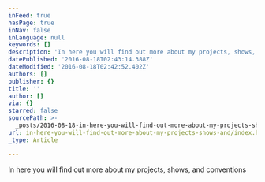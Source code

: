 ```yaml
---
inFeed: true
hasPage: true
inNav: false
inLanguage: null
keywords: []
description: 'In here you will find out more about my projects, shows, and conventions '
datePublished: '2016-08-18T02:43:14.388Z'
dateModified: '2016-08-18T02:42:52.402Z'
authors: []
publisher: {}
title: ''
author: []
via: {}
starred: false
sourcePath: >-
  _posts/2016-08-18-in-here-you-will-find-out-more-about-my-projects-shows-and.md
url: in-here-you-will-find-out-more-about-my-projects-shows-and/index.html
_type: Article

---
```

In here you will find out more about my projects, shows, and conventions
